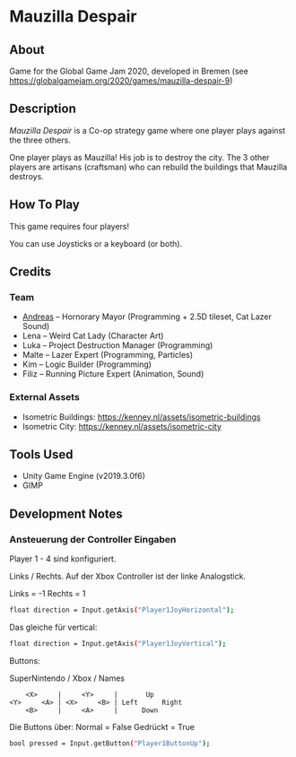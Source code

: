 # Mauzilla Despair

## About
Game for the Global Game Jam 2020, developed in Bremen (see https://globalgamejam.org/2020/games/mauzilla-despair-9)

## Description
*Mauzilla Despair* is a Co-op strategy game where one player plays against the three others.

One player plays as Mauzilla! His job is to destroy the city. The 3 other players are artisans (craftsman) who can rebuild the buildings that Mauzilla destroys.

## How To Play
This game requires four players!

You can use Joysticks or a keyboard (or both).


## Credits
### Team

 - [Andreas](http://github.com/brean) – Hornorary Mayor (Programming + 2.5D tileset, Cat Lazer Sound)
 - Lena – Weird Cat Lady (Character Art)
 - Luka – Project Destruction Manager (Programming)
 - Malte – Lazer Expert (Programming, Particles)
 - Kim – Logic Builder (Programming)
 - Filiz – Running Picture Expert (Animation, Sound)

### External Assets
 - Isometric Buildings: https://kenney.nl/assets/isometric-buildings
 - Isometric City: https://kenney.nl/assets/isometric-city

## Tools Used
* Unity Game Engine (v2019.3.0f6)
* GIMP




## Development Notes

### Ansteuerung der Controller Eingaben

Player 1 - 4 sind konfiguriert.

Links / Rechts. Auf der Xbox Controller ist der linke Analogstick.

Links = -1
Rechts = 1
```bash
float direction = Input.getAxis("Player1JoyHorizontal");
```
Das gleiche für vertical:
```bash
float direction = Input.getAxis("Player1JoyVertical");
```


Buttons:

SuperNintendo / Xbox / Names
```
    <X>     |     <Y>     |       Up       
<Y>     <A> | <X>     <B> | Left      Right
    <B>     |     <A>     |      Down      
```

Die Buttons über:
Normal = False
Gedrückt = True
```bash
bool pressed = Input.getButton("Player1ButtonUp");
```
